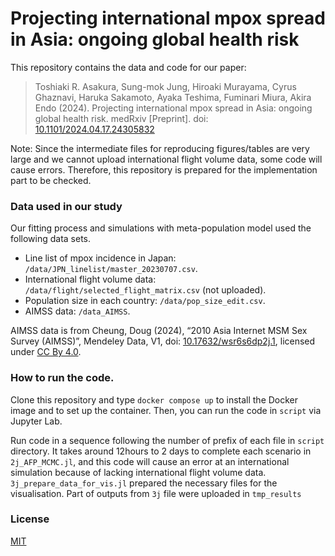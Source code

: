 # Projecting international mpox spread in Asia: ongoing global health risk

This repository contains the data and code for our paper:
> Toshiaki R. Asakura, Sung-mok Jung, Hiroaki Murayama, Cyrus Ghaznavi, Haruka
> Sakamoto, Ayaka Teshima, Fuminari Miura, Akira Endo (2024).
> Projecting international mpox spread in Asia:
> ongoing global health risk. medRxiv [Preprint].
> doi: [10.1101/2024.04.17.24305832](https://doi.org/10.1101/2024.04.17.24305832)

Note: Since the intermediate files for reproducing figures/tables are
very large and we cannot upload international flight volume data, some code will cause errors.
Therefore, this repository is prepared for the implementation part to be checked.

### Data used in our study
Our fitting process and simulations with meta-population model used the following data sets.
- Line list of mpox incidence in Japan: `/data/JPN_linelist/master_20230707.csv`.
- International flight volume data: `/data/flight/selected_flight_matrix.csv` (not uploaded).
- Population size in each country: `/data/pop_size_edit.csv`.
- AIMSS data: `/data_AIMSS`.

AIMSS data is from Cheung, Doug (2024), “2010 Asia Internet MSM Sex Survey (AIMSS)”, Mendeley Data, V1, doi: [10.17632/wsr6s6dp2j.1](https://doi.org/10.17632/wsr6s6dp2j.1),
licensed under [CC By 4.0](https://creativecommons.org/licenses/by/4.0/).

### How to run the code.
Clone this repository and type `docker compose up` to
install the Docker image and to set up the container.
Then, you can run the code in `script` via Jupyter Lab.

Run code in a sequence following the number of prefix of each file in `script` directory.
It takes around 12hours to 2 days to complete each scenario in  `2j_AFP_MCMC.jl`, and this code will cause an error at an international simulation because of lacking international flight volume data.
`3j_prepare_data_for_vis.jl` prepared the necessary files for the visualisation. Part of outputs from `3j` file were uploaded in `tmp_results`

### License
[MIT](/LICENSE)
